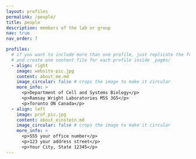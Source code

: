 ```yaml
---
layout: profiles
permalink: /people/
title: people
description: members of the lab or group
nav: true
nav_order: 7

profiles:
  # if you want to include more than one profile, just replicate the following block
  # and create one content file for each profile inside _pages/
  - align: right
    image: website-pic.jpg
    content: about_me.md
    image_circular: false # crops the image to make it circular
    more_info: >
      <p>Department of Cell and Systems Biology</p>
      <p>Ramsay Wright Laboratories M5S 3G5</p>
      <p>Toronto ON Canada</p>
  - align: left
    image: prof_pic.jpg
    content: about_einstein.md
    image_circular: false # crops the image to make it circular
    more_info: >
      <p>555 your office number</p>
      <p>123 your address street</p>
      <p>Your City, State 12345</p>
---
```

